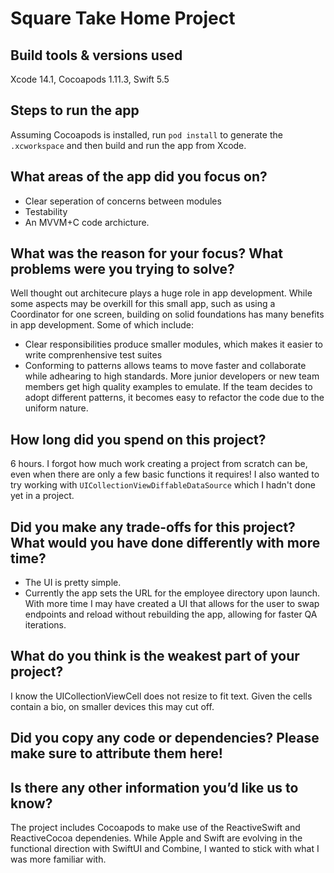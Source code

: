 # Square Take Home Project

## Build tools & versions used
Xcode 14.1, Cocoapods 1.11.3, Swift 5.5

## Steps to run the app
Assuming Cocoapods is installed, run `pod install` to generate the `.xcworkspace` and then build and run the app from Xcode.

## What areas of the app did you focus on?
- Clear seperation of concerns between modules
- Testability
- An MVVM+C code archicture.

## What was the reason for your focus? What problems were you trying to solve?

Well thought out architecure plays a huge role in app development. While some aspects may be overkill for this small app, such as using a Coordinator for one screen, building on solid foundations has many benefits in app development. Some of which include:

- Clear responsibilities produce smaller modules, which makes it easier to write comprenhensive test suites
- Conforming to patterns allows teams to move faster and collaborate while adhearing to high standards. More junior developers or new team members get high quality examples to emulate. If the team decides to adopt different patterns, it becomes easy to refactor the code due to the uniform nature.

## How long did you spend on this project?
6 hours. I forgot how much work creating a project from scratch can be, even when there are only a few basic functions it requires! I also wanted to try working with `UICollectionViewDiffableDataSource` which I hadn't done yet in a project.

## Did you make any trade-offs for this project? What would you have done differently with more time?
- The UI is pretty simple.
- Currently the app sets the URL for the employee directory upon launch. With more time I may have created a UI that allows for the user to swap endpoints and reload without rebuilding the app, allowing for faster QA iterations.


## What do you think is the weakest part of your project?
I know the UICollectionViewCell does not resize to fit text. Given the cells contain a bio, on smaller devices this may cut off.

## Did you copy any code or dependencies? Please make sure to attribute them here!

## Is there any other information you’d like us to know?
The project includes Cocoapods to make use of the ReactiveSwift and ReactiveCocoa dependenies. While Apple and Swift are evolving in the functional direction with SwiftUI and Combine, I wanted to stick with what I was more familiar with.